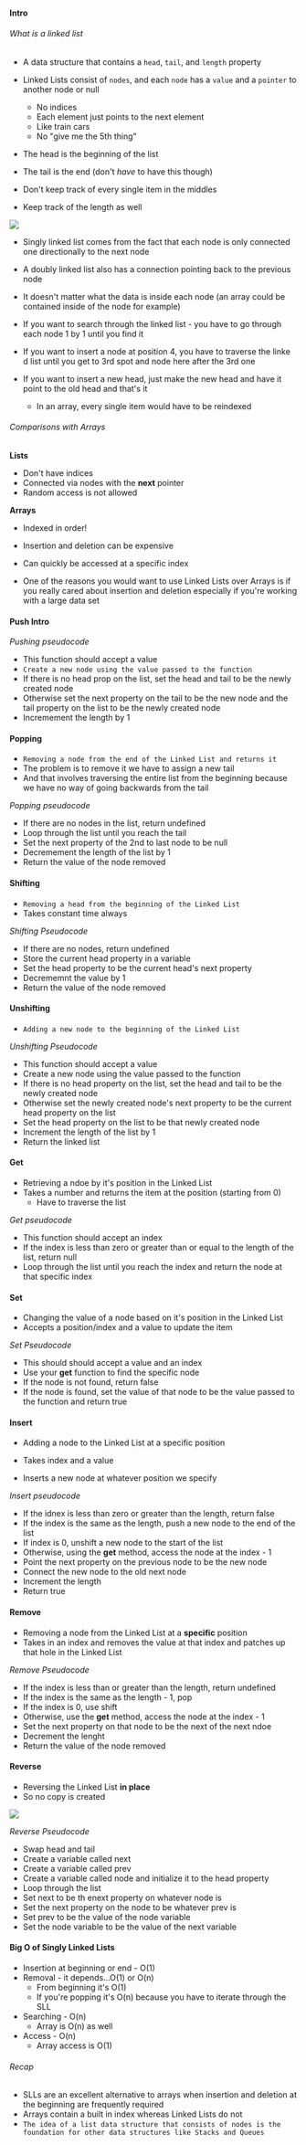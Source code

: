 #### Intro

###### What is a linked list

- A data structure that contains a `head`, `tail`, and `length` property

- Linked Lists consist of `nodes`, and each `node` has a `value` and a `pointer` to another node or null
    * No indices
    * Each element just points to the next element
    * Like train cars
    * No "give me the 5th thing"

- The head is the beginning of the list
- The tail is the end (don't *have* to have this though)
- Don't keep track of every single item in the middles
- Keep track of the length as well

![](../images/4.png)

- Singly linked list comes from the fact that each node is only connected one directionally to the next node
- A doubly linked list also has a connection pointing back to the previous node

- It doesn't matter what the data is inside each node (an array could be contained inside of the node for example)

- If you want to search through the linked list - you have to go through each node 1 by 1 until you find it
- If you want to insert a node at position 4, you have to traverse the linke d list until you get to 3rd spot and node here after the 3rd one
- If you want to insert a new head, just make the new head and have it point to the old head and that's it
    * In an array, every single item would have to be reindexed

###### Comparisons with Arrays

**Lists**

- Don't have indices
- Connected via nodes with the **next** pointer
- Random access is not allowed

**Arrays**

- Indexed in order!
- Insertion and deletion can be expensive
- Can quickly be accessed at a specific index

- One of the reasons you would want to use Linked Lists over Arrays is if you really cared about insertion and deletion especially if you're working with a large data set

#### Push Intro

*Pushing pseudocode*

- This function should accept a value
- `Create a new node using the value passed to the function`
- If there is no head prop on the list, set the head and tail to be the newly created node
- Otherwise set the next property on the tail to be the new node and the tail property on the list to be the newly created node
- Incremement the length by 1

#### Popping

- `Removing a node from the end of the Linked List and returns it`
- The problem is to remove it we have to assign a new tail
- And that involves traversing the entire list from the beginning because we have no way of going backwards from the tail

*Popping pseudocode*

- If there are no nodes in the list, return undefined
- Loop through the list until you reach the tail
- Set the next property of the 2nd to last node to be null
- Decremement the length of the list by 1
- Return the value of the node removed

#### Shifting

- `Removing a head from the beginning of the Linked List`
- Takes constant time always

*Shifting Pseudocode*

- If there are no nodes, return undefined
- Store the current head property in a variable
- Set the head property to be the current head's next property
- Decrememnt the value by 1
- Return the value of the node removed

#### Unshifting

- `Adding a new node to the beginning of the Linked List`

*Unshifting Pseudocode*

- This function should accept a value
- Create a new node using the value passed to the function
- If there is no head property on the list, set the head and tail to be the newly created node
- Otherwise set the newly created node's next property to be the current head property on the list
- Set the head property on the list to be that newly created node
- Increment the length of the list by 1
- Return the linked list

#### Get

- Retrieving a ndoe by it's position in the Linked List
- Takes a number and returns the item at the position (starting from 0)
    * Have to traverse the list

*Get pseudocode*

- This function should accept an index
- If the index is less than zero or greater than or equal to the length of the list, return null
- Loop through the list until you reach the index and return the node at that specific index

#### Set

- Changing the value of a node based on it's position in the Linked List
- Accepts a position/index and a value to update the item

*Set Pseudocode*

- This should should accept a value and an index
- Use your **get** function to find the specific node
- If the node is not found, return false
- If the node is found, set the value of that node to be the value passed to the function and return true

#### Insert

- Adding a node to the Linked List at a specific position
- Takes index and a value

- Inserts a new node at whatever position we specify

*Insert pseudocode*

- If the idnex is less than zero or greater than the length, return false
- If the index is the same as the length, push a new node to the end of the list
- If index is 0, unshift a new node to the start of the list
- Otherwise, using the **get** method, access the node at the index - 1
- Point the next property on the previous node to be the new node
- Connect the new node to the old next node
- Increment the length
- Return true

#### Remove

- Removing a node from the Linked List at a **specific** position
- Takes in an index and removes the value at that index and patches up that hole in the Linked List

*Remove Pseudocode*

- If the index is less than or greater than the length, return undefined
- If the index is the same as the length - 1, pop
- If the index is 0, use shift
- Otherwise, use the **get** method, access the node at the index - 1
- Set the next property on that node to be the next of the next ndoe
- Decrement the lenght
- Return the value of the node removed

#### Reverse

- Reversing the Linked List **in place**
- So no copy is created

![](../images/15.png)

*Reverse Pseudocode*

- Swap head and tail
- Create a variable called next
- Create a variable called prev
- Create a variable called node and initialize it to the head property
- Loop through the list
- Set next to be th enext property on whatever node is
- Set the next property on the node to be whatever prev is
- Set prev to be the value of the node variable
- Set the node variable to be the value of the next variable

#### Big O of Singly Linked Lists

- Insertion at beginning or end - O(1)
- Removal - it depends...O(1) or O(n)
    * From beginning it's O(1)
    * If you're popping it's O(n) because you have to iterate through the SLL
- Searching - O(n)
    * Array is O(n) as well
- Access - O(n)
    * Array access is O(1)

###### Recap

- SLLs are an excellent alternative to arrays when insertion and deletion at the beginning are frequently required
- Arrays contain a built in index whereas Linked Lists do not
- `The idea of a list data structure that consists of nodes is the foundation for other data structures like Stacks and Queues`